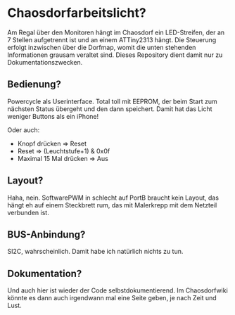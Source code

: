 # Chaosdorfarbeitslicht?
Am Regal über den Monitoren hängt im Chaosdorf ein LED-Streifen, der an 7 Stellen aufgetrennt ist und an einem ATTiny2313 hängt.
Die Steuerung erfolgt inzwischen über die Dorfmap, womit die unten stehenden Informationen grausam veraltet sind.
Dieses Repository dient damit nur zu Dokumentationszwecken.

## Bedienung?
Powercycle als Userinterface. Total toll mit EEPROM, der beim Start zum
nächsten Status übergeht und den dann speichert. Damit hat das Licht
weniger Buttons als ein iPhone!

Oder auch:
* Knopf drücken => Reset
* Reset => (Leuchtstufe+1) & 0x0f
* Maximal 15 Mal drücken => Aus

## Layout?
Haha, nein. SoftwarePWM in schlecht auf PortB braucht kein Layout, das
hängt eh auf einem Steckbrett rum, das mit Malerkrepp mit dem Netzteil
verbunden ist.

## BUS-Anbindung?
SI2C, wahrscheinlich. Damit habe ich natürlich nichts zu tun.

## Dokumentation?
Und auch hier ist wieder der Code selbstdokumentierend. Im Chaosdorfwiki
könnte es dann auch irgendwann mal eine Seite geben, je nach Zeit und Lust.
